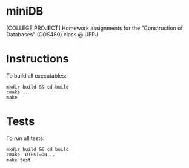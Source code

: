 # miniDB

[COLLEGE PROJECT] Homework assignments for the "Construction of Databases" (COS480) class @ UFRJ

# Instructions

To build all executables:

    mkdir build && cd build
    cmake ..
    make

# Tests

To run all tests:

    mkdir build && cd build
    cmake -DTEST=ON ..
    make test
